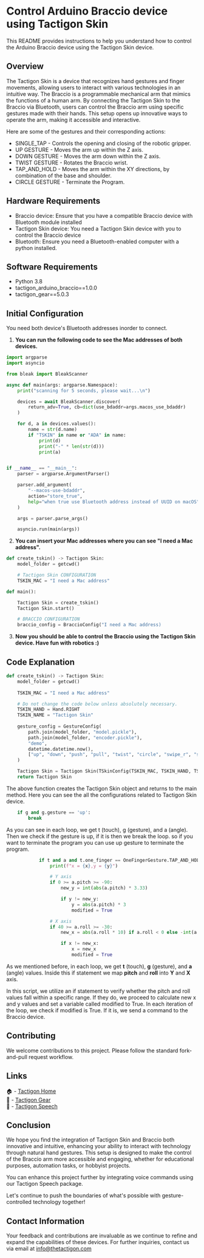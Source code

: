 # Control Arduino Braccio device using Tactigon Skin

This README provides instructions to help you understand how to control the Arduino Braccio device using the Tactigon Skin device.

## Overview

The Tactigon Skin is a device that recognizes hand gestures and finger movements, allowing users to interact with various technologies in an intuitive way. The Braccio is a programmable mechanical arm that mimics the functions of a human arm. By connecting the Tactigon Skin to the Braccio via Bluetooth, users can control the Braccio arm using specific gestures made with their hands. This setup opens up innovative ways to operate the arm, making it accessible and interactive.

Here are some of the gestures and their corresponding actions:

 - SINGLE_TAP - Controls the opening and closing of the robotic gripper.
 - UP GESTURE - Moves the arm up within the Z axis.
 - DOWN GESTURE - Moves the arm down within the Z axis.
 - TWIST GESTURE - Rotates the Braccio wrist.
 - TAP_AND_HOLD - Moves the arm within the XY directions, by combination of the base and shoulder.
 - CIRCLE GESTURE - Terminate the Program.


## Hardware Requirements
- Braccio device: Ensure that you have a compatible Braccio device with Bluetooth module installed
- Tactigon Skin device: You need a Tactigon Skin device with you to control the Braccio device
- Bluetooth: Ensure you need a Bluetooth-enabled computer with a python installed.

## Software Requirements
- Python 3.8
- tactigon_arduino_braccio==1.0.0
- tactigon_gear==5.0.3


## Initial Configuration

You need both device's Bluetooth addresses inorder to connect. 

1. **You can run the following code to see the Mac addresses of both devices.**
```python
import argparse
import asyncio

from bleak import BleakScanner

async def main(args: argparse.Namespace):
    print("scanning for 5 seconds, please wait...\n")

    devices = await BleakScanner.discover(
        return_adv=True, cb=dict(use_bdaddr=args.macos_use_bdaddr)
    )

    for d, a in devices.values():
        name = str(d.name)
        if "TSKIN" in name or "ADA" in name:
            print(d)
            print("-" * len(str(d)))
            print(a)


if __name__ == "__main__":
    parser = argparse.ArgumentParser()

    parser.add_argument(
        "--macos-use-bdaddr",
        action="store_true",
        help="when true use Bluetooth address instead of UUID on macOS",
    )

    args = parser.parse_args()

    asyncio.run(main(args))
```

2. **You can insert your Mac addresses where you can see "I need a Mac address".**

```python
def create_tskin() -> Tactigon Skin:
    model_folder = getcwd()

    # Tactigon Skin CONFIGURATION
    TSKIN_MAC = "I need a Mac address"
```

```python
def main():

    Tactigon Skin = create_tskin()
    Tactigon Skin.start()

    # BRACCIO CONFIGURATION
    braccio_config = BraccioConfig("I need a Mac address)
```

3. **Now you should be able to control the Braccio using the Tactigon Skin device. Have fun with robotics :)**

## Code Explanation

```python
def create_tskin() -> Tactigon Skin:
    model_folder = getcwd()
    
    TSKIN_MAC = "I need a Mac address"

    # Do not change the code below unless absolutely necessary. 
    TSKIN_HAND = Hand.RIGHT 
    TSKIN_NAME = "Tactigon Skin"
    
    gesture_config = GestureConfig(
        path.join(model_folder, "model.pickle"),
        path.join(model_folder, "encoder.pickle"),
        "demo",
        datetime.datetime.now(),
        ["up", "down", "push", "pull", "twist", "circle", "swipe_r", "swipe_l"]
    )

    Tactigon Skin = Tactigon Skin(TSkinConfig(TSKIN_MAC, TSKIN_HAND, TSKIN_NAME, gesture_config))
    return Tactigon Skin
```

The above function creates the Tactigon Skin object and returns to the main method. Here you can see the all the configurations related to Tactigon Skin device. 

```python
    if g and g.gesture == 'up':
        break
```

As you can see in each loop, we get t (touch), g (gesture), and a (angle). Then we check if the gesture is up, if it is then we break the loop. so if you want to terminate the program you can use up gesture to terminate the program.

```python
            if t and a and t.one_finger == OneFingerGesture.TAP_AND_HOLD:
                print(f"x = {x},y = {y}")

                # Y axis
                if 0 >= a.pitch >= -90:
                    new_y = int(abs(a.pitch) * 3.33)

                    if y != new_y:
                        y = abs(a.pitch) * 3
                        modified = True

                # X axis
                if 40 >= a.roll >= -30:
                    new_x = abs(a.roll * 10) if a.roll < 0 else -int(a.roll * 7.5)

                    if x != new_x:
                        x = new_x
                        modified = True
```

As we mentioned before, in each loop, we get **t** (touch), **g** (gesture), and **a** (angle) values. Inside this if statement we map **pitch** and **roll** into **Y** and **X** axis.

In this script, we utilize an if statement to verify whether the pitch and roll values fall within a specific range. If they do, we proceed to calculate new x and y values and set a variable called modified to True. In each iteration of the loop, we check if modified is True. If it is, we send a command to the Braccio device.
## Contributing
We welcome contributions to this project. Please follow the standard fork-and-pull request workflow.

## Links
🏠 - [Tactigon Home](https://www.thetactigon.com/) <br />
📝 - [Tactigon Gear](https://pypi.org/project/tactigon-gear/)  <br />
📔 - [Tactigon Speech](https://pypi.org/project/tactigon-speech/)  <br />

## Conclusion 
We hope you find the integration of Tactigon Skin and Braccio both innovative and intuitive, enhancing your ability to interact with technology through natural hand gestures. This setup is designed to make the control of the Braccio arm more accessible and engaging, whether for educational purposes, automation tasks, or hobbyist projects. 

You can enhance this project further by integrating voice commands using our Tactigon Speech package.

Let's continue to push the boundaries of what's possible with gesture-controlled technology together!



## Contact Information
Your feedback and contributions are invaluable as we continue to refine and expand the capabilities of these devices.
For further inquiries, contact us via email at info@thetactigon.com